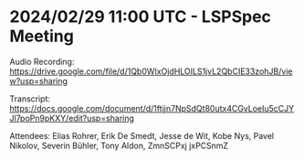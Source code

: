 # 2024/02/29 11:00 UTC - LSPSpec Meeting

Audio Recording: https://drive.google.com/file/d/1Qb0WIxOjdHLOILS1jvL2QbCIE33zohJB/view?usp=sharing

Transcript: https://docs.google.com/document/d/1ftjjn7NpSdQt80utx4CGvLoeIu5cCJYJl7poPn9pKXY/edit?usp=sharing

Attendees: Elias Rohrer, Erik De Smedt, Jesse de Wit, Kobe Nys, Pavel Nikolov, Severin Bühler, Tony Aldon, ZmnSCPxj jxPCSnmZ
